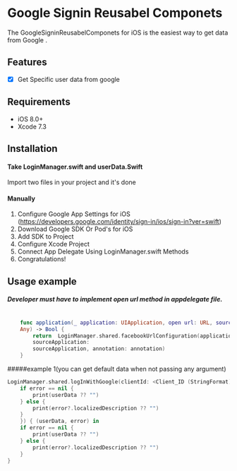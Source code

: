 # Google Signin Reusabel Componets


The GoogleSigninReusabelComponets for iOS is the easiest way to get data  from Google .


## Features

- [x] Get Specific user data from google

## Requirements

- iOS 8.0+
- Xcode 7.3

## Installation

#### Take LoginManager.swift and userData.Swift
Import two files in your project and it's done

#### Manually
1. Configure Google App Settings for iOS (https://developers.google.com/identity/sign-in/ios/sign-in?ver=swift)
2. Download Google SDK Or Pod's for iOS
3. Add SDK to Project
4. Configure Xcode Project
5. Connect App Delegate Using LoginManager.swift Methods
6. Congratulations!

## Usage example

##### Developer must have to implement open url method in appdelegate file.

```swift

    func application(_ application: UIApplication, open url: URL, sourceApplication: String?, annotation:
    Any) -> Bool {
        return  LoginManager.shared.facebookUrlConfiguration(application, open: url,
        sourceApplication:
        sourceApplication, annotation: annotation)
    }
```

#####example 1(you can get default data when not passing any argument)

```swift
LoginManager.shared.logInWithGoogle(clientId: <Client_ID (StringFormat)> ,controller: self, complitionBlock: { (userData, error) in
    if error == nil {
        print(userData ?? "")
    } else {
        print(error?.localizedDescription ?? "")
    }
    }) { (userData, error) in
    if error == nil {
        print(userData ?? "")
    } else {
        print(error?.localizedDescription ?? "")
    }
}
```


